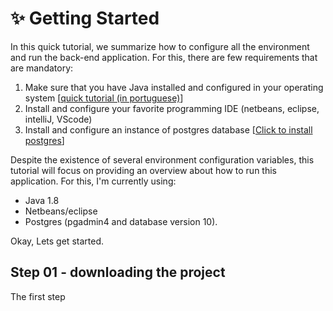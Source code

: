 # :sparkles: Getting Started

In this quick tutorial, we summarize how to configure all the environment and run the back-end application. For this, there are few requirements that are mandatory:
1. Make sure that you have Java installed and configured in your operating system [[quick tutorial (in portuguese)](https://www.computersciencemaster.com.br/configurando-o-ambiente-java/)]
2. Install and configure your favorite programming IDE (netbeans, eclipse, intelliJ, VScode)
3. Install and configure an instance of postgres database [[Click to install postgres](https://www.postgresql.org/download/)]

Despite the existence of several environment configuration variables, this tutorial will focus on providing an overview about how to run this application. For this, I'm currently using: 

- Java 1.8
- Netbeans/eclipse 
- Postgres (pgadmin4 and database version 10).

Okay, Lets get started.

## Step 01 - downloading the project

The first step 
